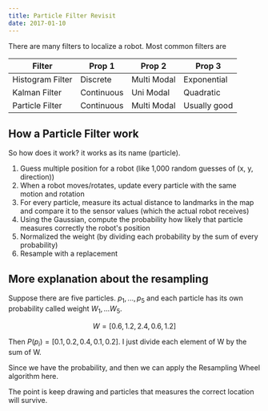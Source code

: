 ```yaml
---
title: Particle Filter Revisit
date: 2017-01-10
---
```


There are many filters to localize a robot. Most common filters are

| Filter           | Prop 1     | Prop 2      | Prop 3       |
| ---------------- | ---------- | ----------- | ------------ |
| Histogram Filter | Discrete   | Multi Modal | Exponential  |
| Kalman Filter    | Continuous | Uni Modal   | Quadratic    |
| Particle Filter  | Continuous | Multi Modal | Usually good |

## How a Particle Filter work

So how does it work? it works as its name (particle).

1. Guess multiple position for a robot (like 1,000 random guesses of (x, y, direction))
2. When a robot moves/rotates, update every particle with the same motion and rotation
3. For every particle, measure its actual distance to landmarks in the map and compare it to the sensor values (which the actual robot receives)
4. Using the Gaussian, compute the probability how likely that particle measures correctly the robot's position
5. Normalized the weight (by dividing each probability by the sum of every probability)
6. Resample with a replacement

## More explanation about the resampling

Suppose there are five particles. $p_1, ..., p_5$ and each particle has its own probability called weight $W_1, ... W_5$.

$$ W = [0.6, 1.2, 2.4, 0.6, 1.2] $$

Then $P(p_i) = [0.1, 0.2, 0.4, 0.1, 0.2]$. I just divide each element of W by the sum of W.

Since we have the probability, and then we can apply the Resampling Wheel algorithm here.

The point is keep drawing and particles that measures the correct location will survive.
